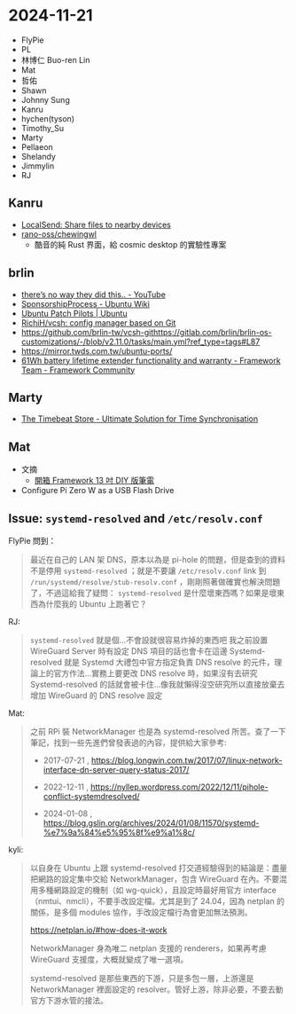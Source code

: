 # 2024-11-21

- FlyPie
- PL
- 林博仁 Buo-ren Lin
- Mat
- 哲佑
- Shawn
- Johnny Sung
- Kanru
- hychen(tyson)
- Timothy_Su
- Marty
- Pellaeon
- Shelandy
- Jimmylin
- RJ


## Kanru

- [LocalSend: Share files to nearby devices](https://localsend.org/)
- [rano-oss/chewingwl](https://github.com/rano-oss/chewingwl)
    - 酷音的純 Rust 界面，給 cosmic desktop 的實驗性專案


## brlin

- [there’s no way they did this.. - YouTube](https://www.youtube.com/watch?v=-vpGswuYVg8)
- [SponsorshipProcess - Ubuntu Wiki](https://wiki.ubuntu.com/SponsorshipProcess)
- [Ubuntu Patch Pilots \| Ubuntu](https://ubuntu.com/community/contribute/ubuntu-development/ubuntu-patch-pilots)
- [RichiH/vcsh: config manager based on Git](https://github.com/RichiH/vcsh)
- https://github.com/brlin-tw/vcsh-githttps://gitlab.com/brlin/brlin-os-customizations/-/blob/v2.11.0/tasks/main.yml?ref_type=tags#L87
- https://mirror.twds.com.tw/ubuntu-ports/
- [61Wh battery lifetime extender functionality and warranty - Framework Team - Framework Community](https://community.frame.work/t/61wh-battery-lifetime-extender-functionality-and-warranty/59580)


## Marty

- [The Timebeat Store - Ultimate Solution for Time Synchronisation](https://store.timebeat.app/)


## Mat

- 文摘
    - [開箱 Framework 13 吋 DIY 版筆電](https://kanru.info/framework-laptop-13-amd/)
- Configure Pi Zero W as a USB Flash Drive


## Issue: `systemd-resolved` and `/etc/resolv.conf`

FlyPie 問到：

> 最近在自己的 LAN 架 DNS，原本以為是 pi-hole 的問題，但是查到的資料不是停用 `systemd-resolved` ；就是不要讓 `/etc/resolv.conf` link 到 `/run/systemd/resolve/stub-resolv.conf` ，剛剛照著做確實也解決問題了，不過這給我了疑問： `systemd-resolved` 是什麼壞東西嗎？如果是壞東西為什麼我的 Ubuntu 上跑著它？

RJ:

> `systemd-resolved` 就是個...不會設就很容易炸掉的東西吧
> 我之前設置 WireGuard Server 時有設定 DNS 項目的話也會卡在這邊
> Systemd-resolved 就是 Systemd 大禮包中官方指定負責 DNS resolve 的元件，理論上的官方作法...實務上要更改 DNS resolve 時，如果沒有去研究 Systemd-resolved 的話就會被卡住...像我就懶得沒空研究所以直接放棄去增加 WireGuard 的 DNS resolve 設定

Mat:

> 之前 RPi 裝 NetworkManager 也是為 systemd-resolved 所苦。查了一下筆記，找到一些先進們曾發表過的內容，提供給大家參考:
> 
> - 2017-07-21 , https://blog.longwin.com.tw/2017/07/linux-network-interface-dn-server-query-status-2017/
> 
> - 2022-12-11 , https://nyllep.wordpress.com/2022/12/11/pihole-conflict-systemdresolved/
> 
> - 2024-01-08 , https://blog.gslin.org/archives/2024/01/08/11570/systemd-%e7%9a%84%e5%95%8f%e9%a1%8c/

kyli:

> 以自身在 Ubuntu 上跟 systemd-resolved 打交道經驗得到的結論是：盡量把網路的設定集中交給 NetworkManager，包含 WireGuard 在內。不要混用多種網路設定的機制（如 wg-quick），且設定時最好用官方 interface（nmtui、nmcli），不要手改設定檔。尤其是到了 24.04，因為 netplan 的關係，是多個 modules 協作，手改設定檔行為會更加無法預測。
>
> https://netplan.io/#how-does-it-work
> 
> NetworkManager 身為唯二 netplan 支援的 renderers，如果再考慮 WireGuard 支援度，大概就變成了唯一選項。
>
> systemd-resolved 是那些東西的下游，只是多包一層，上游還是 NetworkManager 裡面設定的 resolver。管好上游，除非必要，不要去動官方下游水管的接法。


